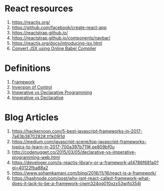 # React resources

1. https://reactjs.org/
2. https://github.com/facebook/create-react-app
3. https://reactstrap.github.io/
4. https://reactstrap.github.io/components/navbar/
5. https://reactjs.org/docs/introducing-jsx.html
6. <a href='https://babeljs.io/repl/#?browsers=defaults%2C%20not%20ie%2011%2C%20not%20ie_mob%2011&build=&builtIns=false&spec=false&loose=false&code_lz=GYVwdgxgLglg9mABACwKYBt1wBQEpEDeAUIogE6pQhlIA8AJjAG4B8AEhlogO5xnr0AhLQD0jVgG4iAXyJA&debug=false&forceAllTransforms=false&shippedProposals=false&circleciRepo=&evaluate=false&fileSize=false&timeTravel=false&sourceType=module&lineWrap=true&presets=react&prettier=false&targets=&version=7.10.4&externalPlugins='>Convert JSX using Online Babel Compiler</a>

# Definitions
1. <a href="https://en.wikipedia.org/wiki/Software_framework">Framework</a>
2. <a href="https://en.wikipedia.org/wiki/Inversion_of_control">Inversion of Control</a>
3. <a href="https://www.netguru.com/blog/imperative-vs-declarative">Imperative vs Declarative Programming</a>
4. <a href="http://latentflip.com/imperative-vs-declarative">Imperative vs Declarative</a>

# Blog Articles

1. https://hackernoon.com/5-best-javascript-frameworks-in-2017-7a63b3870282#.tt1k09l1d
2. https://medium.com/javascript-scene/top-javascript-frameworks-topics-to-learn-in-2017-700a397b711#.pe809bf0u
3. http://codenugget.co/2015/03/05/declarative-vs-imperative-programming-web.html
4. https://develoger.com/is-reactjs-library-or-a-framework-a14786f681a0?gi=40122fba88a2
5. https://www.sohamkamani.com/blog/2016/11/16/react-is-a-framework/
6. https://hashnode.com/post/why-isnt-react-called-framework-what-does-it-lack-to-be-a-framework-ciwm324og010xzx53wjfq354i